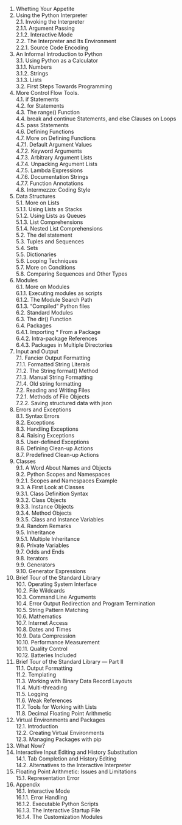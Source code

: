 1. Whetting Your Appetite   
2. Using the Python Interpreter   
   2.1. Invoking the Interpreter   
      2.1.1. Argument Passing   
      2.1.2. Interactive Mode   
   2.2. The Interpreter and Its Environment   
      2.2.1. Source Code Encoding   
3. An Informal Introduction to Python   
   3.1. Using Python as a Calculator   
   3.1.1. Numbers   
   3.1.2. Strings   
   3.1.3. Lists   
   3.2. First Steps Towards Programming   
4. More Control Flow Tools.  
   4.1. if Statements   
   4.2. for Statements   
   4.3. The range() Function   
   4.4. break and continue Statements, and else Clauses on Loops   
   4.5. pass Statements   
   4.6. Defining Functions   
   4.7. More on Defining Functions   
   4.7.1. Default Argument Values   
   4.7.2. Keyword Arguments   
   4.7.3. Arbitrary Argument Lists   
   4.7.4. Unpacking Argument Lists   
   4.7.5. Lambda Expressions   
   4.7.6. Documentation Strings   
   4.7.7. Function Annotations   
   4.8. Intermezzo: Coding Style   
5. Data Structures   
   5.1. More on Lists   
   5.1.1. Using Lists as Stacks   
   5.1.2. Using Lists as Queues   
   5.1.3. List Comprehensions      
   5.1.4. Nested List Comprehensions   
   5.2. The del statement   
   5.3. Tuples and Sequences   
   5.4. Sets   
   5.5. Dictionaries   
   5.6. Looping Techniques   
   5.7. More on Conditions   
   5.8. Comparing Sequences and Other Types   
6. Modules   
   6.1. More on Modules   
   6.1.1. Executing modules as scripts   
   6.1.2. The Module Search Path   
   6.1.3. “Compiled” Python files   
   6.2. Standard Modules   
   6.3. The dir() Function   
   6.4. Packages   
   6.4.1. Importing * From a Package   
   6.4.2. Intra-package References   
   6.4.3. Packages in Multiple Directories   
7. Input and Output   
   7.1. Fancier Output Formatting   
   7.1.1. Formatted String Literals   
   7.1.2. The String format() Method   
   7.1.3. Manual String Formatting   
   7.1.4. Old string formatting   
   7.2. Reading and Writing Files   
   7.2.1. Methods of File Objects   
   7.2.2. Saving structured data with json   
8. Errors and Exceptions   
   8.1. Syntax Errors   
   8.2. Exceptions   
   8.3. Handling Exceptions   
   8.4. Raising Exceptions   
   8.5. User-defined Exceptions   
   8.6. Defining Clean-up Actions   
   8.7. Predefined Clean-up Actions   
9. Classes   
   9.1. A Word About Names and Objects   
   9.2. Python Scopes and Namespaces   
   9.2.1. Scopes and Namespaces Example   
   9.3. A First Look at Classes   
   9.3.1. Class Definition Syntax   
   9.3.2. Class Objects   
   9.3.3. Instance Objects   
   9.3.4. Method Objects   
   9.3.5. Class and Instance Variables   
   9.4. Random Remarks   
   9.5. Inheritance   
   9.5.1. Multiple Inheritance   
   9.6. Private Variables   
   9.7. Odds and Ends   
   9.8. Iterators   
   9.9. Generators   
   9.10. Generator Expressions   
10. Brief Tour of the Standard Library   
   10.1. Operating System Interface   
   10.2. File Wildcards   
   10.3. Command Line Arguments   
   10.4. Error Output Redirection and Program Termination   
   10.5. String Pattern Matching   
   10.6. Mathematics   
   10.7. Internet Access   
   10.8. Dates and Times   
   10.9. Data Compression   
   10.10. Performance Measurement   
   10.11. Quality Control   
   10.12. Batteries Included   
11. Brief Tour of the Standard Library — Part II   
   11.1. Output Formatting   
   11.2. Templating   
   11.3. Working with Binary Data Record Layouts   
   11.4. Multi-threading   
   11.5. Logging   
   11.6. Weak References   
   11.7. Tools for Working with Lists   
   11.8. Decimal Floating Point Arithmetic   
12. Virtual Environments and Packages   
   12.1. Introduction   
   12.2. Creating Virtual Environments   
   12.3. Managing Packages with pip   
13. What Now?   
14. Interactive Input Editing and History Substitution   
   14.1. Tab Completion and History Editing   
   14.2. Alternatives to the Interactive Interpreter   
15. Floating Point Arithmetic: Issues and Limitations   
   15.1. Representation Error   
16. Appendix   
   16.1. Interactive Mode   
   16.1.1. Error Handling   
   16.1.2. Executable Python Scripts   
   16.1.3. The Interactive Startup File   
   16.1.4. The Customization Modules   